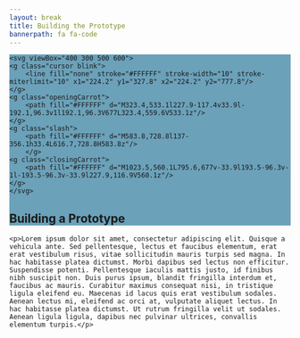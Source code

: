 ```yaml
---
layout: break
title: Building the Prototype
bannerpath: fa fa-code
--- 
```

<div id="prototype"  class="section-break" style="background-color:#6ba1b9">

<div class="code">

	<svg viewBox="400 300 500 600">
	<g class="cursor blink">
		<line fill="none" stroke="#FFFFFF" stroke-width="10" stroke-miterlimit="10" x1="224.2" y1="327.8" x2="224.2" y2="777.8"/>
	</g>
	<g class="openingCarrot">
		<path fill="#FFFFFF" d="M323.4,533.1l227.9-117.4v33.9l-192.1,96.3v1l192.1,96.3V677L323.4,559.6V533.1z"/>
	</g>
	<g class="slash">
		<path fill="#FFFFFF" d="M583.8,728.8l137-356.1h33.4L616.7,728.8H583.8z"/>
		</g>
	<g class="closingCarrot">
		<path fill="#FFFFFF" d="M1023.5,560.1L795.6,677v-33.9l193.5-96.3v-1l-193.5-96.3v-33.9l227.9,116.9V560.1z"/>
	</g>
	</svg>
</div>

<h2>Building a Prototype</h2>

</div>

<div class="sectionIntro">

	<p>Lorem ipsum dolor sit amet, consectetur adipiscing elit. Quisque a vehicula ante. Sed pellentesque, lectus et faucibus elementum, erat erat vestibulum risus, vitae sollicitudin mauris turpis sed magna. In hac habitasse platea dictumst. Morbi dapibus sed lectus non efficitur. Suspendisse potenti. Pellentesque iaculis mattis justo, id finibus nibh suscipit non. Duis purus ipsum, blandit fringilla interdum et, faucibus ac mauris. Curabitur maximus consequat nisi, in tristique ligula eleifend eu. Maecenas id lacus quis erat vestibulum sodales. Aenean lectus mi, eleifend ac orci at, vulputate aliquet lectus. In hac habitasse platea dictumst. Ut rutrum fringilla velit ut sodales. Aenean ligula ligula, dapibus nec pulvinar ultrices, convallis elementum turpis.</p>

</div>

